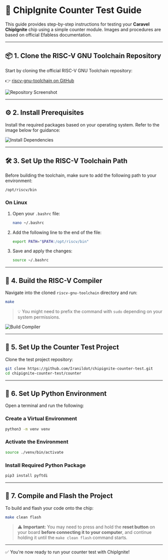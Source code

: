 # 🔧 ChipIgnite Counter Test Guide

This guide provides step-by-step instructions for testing your **Caravel ChipIgnite** chip using a simple counter module. Images and procedures are based on official Efabless documentation.

---

## 📦 1. Clone the RISC-V GNU Toolchain Repository

Start by cloning the official RISC-V GNU Toolchain repository:

👉 [riscv-gnu-toolchain on GitHub](https://github.com/riscv-collab/riscv-gnu-toolchain/tree/master)

![Repository Screenshot](https://github.com/user-attachments/assets/597a7a8c-e34d-490a-879f-33604566112c)

---

## ⚙️ 2. Install Prerequisites

Install the required packages based on your operating system. Refer to the image below for guidance:

![Install Dependencies](https://github.com/user-attachments/assets/fad8ec0d-8645-4949-a0a7-10e923cedaba)

---

## 🛠️ 3. Set Up the RISC-V Toolchain Path

Before building the toolchain, make sure to add the following path to your environment:

```
/opt/riscv/bin
```

### On Linux

1. Open your `.bashrc` file:

    ```bash
    nano ~/.bashrc
    ```

2. Add the following line to the end of the file:

    ```bash
    export PATH="$PATH:/opt/riscv/bin"
    ```

3. Save and apply the changes:

    ```bash
    source ~/.bashrc
    ```

---

## 🧱 4. Build the RISC-V Compiler

Navigate into the cloned `riscv-gnu-toolchain` directory and run:

```bash
make
```

> 💡 You might need to prefix the command with `sudo` depending on your system permissions.

![Build Compiler](https://github.com/user-attachments/assets/0648ebd2-b563-4dd8-9d4f-d32e3be35101)

---

## 🧪 5. Set Up the Counter Test Project

Clone the test project repository:

```bash
git clone https://github.com/Iranildot/chipignite-counter-test.git
cd chipignite-counter-test/counter
```

---

## 🐍 6. Set Up Python Environment

Open a terminal and run the following:

### Create a Virtual Environment

```bash
python3 -m venv venv
```

### Activate the Environment

```bash
source ./venv/bin/activate
```

### Install Required Python Package

```bash
pip3 install pyftdi
```

---

## 🚀 7. Compile and Flash the Project

To build and flash your code onto the chip:

```bash
make clean flash
```

> ⚠️ **Important:** You may need to press and hold the **reset button** on your board **before connecting it to your computer**, and continue holding it until the `make clean flash` command starts.

---

✅ You're now ready to run your counter test with ChipIgnite!

